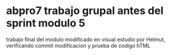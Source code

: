 # abpro7 trabajo grupal antes del sprint modulo 5
trabajo final del modulo 
modificado en visual estudio por Helmut, verificando commit
modificacion y prueba de codigo hTML
